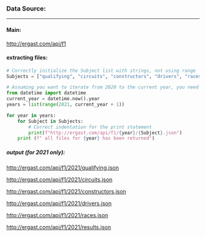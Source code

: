 ### Data Source:
---
#### Main:
http://ergast.com/api/f1

#### extracting files:
````python
# Correctly initialize the Subject list with strings, not using range
Subjects = ["qualifying", "circuits", "constructors", "drivers", "races", "results"]

# Assuming you want to iterate from 2020 to the current year, you need to use the correct range
from datetime import datetime
current_year = datetime.now().year
years = list(range(2021, current_year + 1))

for year in years:
    for Subject in Subjects:
        # Correct indentation for the print statement
        print(f"http://ergast.com/api/f1/{year}/{Subject}.json")
    print (f" all files for {year} has been returned")
````
##### output (for 2021 only):

http://ergast.com/api/f1/2021/qualifying.json

http://ergast.com/api/f1/2021/circuits.json

http://ergast.com/api/f1/2021/constructors.json

http://ergast.com/api/f1/2021/drivers.json

http://ergast.com/api/f1/2021/races.json

http://ergast.com/api/f1/2021/results.json

